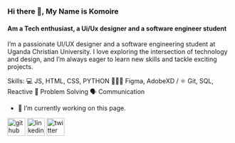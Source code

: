 ### Hi there 👋, My Name is Komoire 
#### Am a Tech enthusiast, a Ui/Ux designer and a software engineer student

I’m a passionate UI/UX designer and a software engineering student at Uganda Christian University. I love exploring the intersection of technology and design, and I’m always eager to learn new skills and tackle exciting projects.

Skills: 💻 JS, HTML, CSS, PYTHON  👨🏾‍💻 Figma, AdobeXD /  ⚛️ Git, SQL, Reactive 🧠 Problem Solving  🗣️ Communication

- 🔭 I’m currently working on this page. 


[<img src='https://cdn.jsdelivr.net/npm/simple-icons@3.0.1/icons/github.svg' alt='github' height='40'>](https://github.com/komoire)  [<img src='https://cdn.jsdelivr.net/npm/simple-icons@3.0.1/icons/linkedin.svg' alt='linkedin' height='40'>](https://www.linkedin.com/in/komoireashiraf/)  [<img src='https://cdn.jsdelivr.net/npm/simple-icons@3.0.1/icons/twitter.svg' alt='twitter' height='40'>](https://twitter.com/komoireashiraf)  






